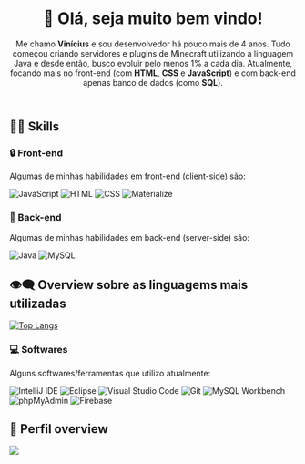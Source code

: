 <header> 
  <h1>👋 Olá, seja muito bem vindo!</h1>
  <p>Me chamo <strong>Vinícius</strong> e sou desenvolvedor há pouco mais de 4 anos. Tudo começou criando servidores e plugins de Minecraft utilizando a linguagem Java e desde então, busco evoluir pelo menos 1% a cada dia. Atualmente, focando mais no front-end (com <strong>HTML</strong>, <strong>CSS</strong> e <strong>JavaScript</strong>) e com back-end apenas banco de dados (como <strong>SQL</strong>). </p>
</header>

<h2> 👨‍💻 Skills</h2>
<h3>🔒 Front-end</h3>
<p>Algumas de minhas habilidades em front-end (client-side) são:</p>
  
![JavaScript](https://img.shields.io/badge/JavaScript-323330?style=for-the-badge&logo=javascript&logoColor=F7DF1E)
![HTML](https://img.shields.io/badge/HTML%205-323330?style=for-the-badge&logo=html5)
![CSS](https://img.shields.io/badge/CSS3-323330?style=for-the-badge&logo=css3&logoColor=007ACC)
![Materialize](https://img.shields.io/badge/Materialize%20(Google)-323330?style=for-the-badge&logo=google&logoColor=FF3366)

<h3>🔐 Back-end</h3>
<p> Algumas de minhas habilidades em back-end (server-side) são: </p>

![Java](https://img.shields.io/badge/Java-323330?style=for-the-badge&logo=java&logoColor=E34F26)
![MySQL](https://img.shields.io/badge/MySQL-323330?style=for-the-badge&logo=mysql)

<h2> 👁‍🗨 Overview sobre as linguagems mais utilizadas </h2>

[![Top Langs](https://github-readme-stats.vercel.app/api/top-langs/?username=vinicius-goncalves&layout=compact&theme=tokyonight)](https://github.com/vinicius-goncalves/github-readme-stats)
 
<h3>💻 Softwares</h3>
<p> Alguns softwares/ferramentas que utilizo atualmente: </p>

![IntelliJ IDE](https://img.shields.io/badge/IntelliJ_IDEA-323330?style=for-the-badge&logo=intellij-idea)
![Eclipse](https://img.shields.io/badge/Eclipse_IDE-323330?style=for-the-badge&logo=eclipse&logoColor=5C2D91)
![Visual Studio Code](https://img.shields.io/badge/Visual_Studio_Code-323330?style=for-the-badge&logo=visual%20studio%20code&logoColor=0078D4)
![Git](https://img.shields.io/badge/Git-323330?style=for-the-badge&logo=git)
![MySQL Workbench](https://img.shields.io/badge/MySQL_Workbench-323330?style=for-the-badge&logo=mysql)
![phpMyAdmin](https://img.shields.io/badge/phpMyAdmin-323330?style=for-the-badge&logo=phpMyAdmin)
![Firebase](https://img.shields.io/badge/Firebase-323330?style=for-the-badge&logo=firebase)

<h2>🤗 Perfil overview</h2>

![](https://github-readme-stats.vercel.app/api?username=vinicius-goncalves&show_icons=true&theme=github_dark)
